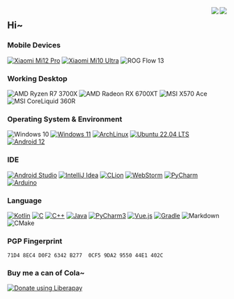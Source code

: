 <img align="right" src="https://github-readme-stats.vercel.app/api?username=1552980358&show_icons=true">
<img align="right" src="https://genshin-card.getloli.com/54/5748053.png">

## Hi~

### Mobile Devices
[![Xiaomi Mi12 Pro](https://img.shields.io/badge/Mi%2012%20Pro-fd4900?style=flat-square&logo=xiaomi&logoColor=FFF)](https://www.mi.com/hk/product/xiaomi-12-pro/)
[![Xiaomi Mi10 Ultra](https://img.shields.io/badge/Mi%2010%20Ultra-fd4900?style=flat-square&logo=xiaomi&logoColor=FFF)](https://www.mi.com/mi10ultra)
![ROG Flow 13](https://img.shields.io/badge/Flow%20%2013-ff0029?style=flat-square&logo=republicofgamers&logoColor=FFF)

### Working Desktop
![AMD Ryzen R7 3700X](https://img.shields.io/badge/AMD%20Ryzen%20R7%203700X-DD0031?style=flat-square&logo=amd&logoColor=FFF)
![AMD Radeon RX 6700XT](https://img.shields.io/badge/AMD%20Radeon%20RX%206700XT-DD0031?style=flat-square&logo=amd&logoColor=FFF)
![MSI X570 Ace](https://img.shields.io/badge/MSI%20X570%20Ace-E6000A?style=flat-square&logo=msi&logoColor=FFF)
![MSI CoreLiquid 360R](https://img.shields.io/badge/MSI%20CoreLiquid%20360R-E6000A?style=flat-square&logo=msi&logoColor=FFF)

### Operating System & Environment
![Windows 10](https://img.shields.io/badge/Windows%2010-0096E4?style=flat-square&logo=windows&logoColor=FFF)
[![Windows 11](https://img.shields.io/badge/Windows%2011-00adef?style=flat-square&logo=windows&logoColor=FFF)](https://www.microsoft.com/en-us/windows/windows-11)
[![ArchLinux](https://img.shields.io/badge/ArchLinux-1793D1?style=flat-square&logo=archlinux&logoColor=FFF)](https://archlinux.org/)
[![Ubuntu 22.04 LTS](https://img.shields.io/badge/Ubuntu%2020.04.2%20LTS-E95420?style=flat-square&logo=ubuntu&logoColor=FFF)](https://ubuntu.com/)
[![Android 12](https://img.shields.io/badge/Android%2012-3ddc84?style=flat-square&logo=android&logoColor=FFF)](https://www.android.com/android-12/)

### IDE
[![Android Studio](https://img.shields.io/badge/Android%20Studio-3DDC84?style=flat-square&logo=androidstudio&logoColor=FFF)](https://developer.android.com/studio)
[![IntelliJ Idea](https://img.shields.io/badge/IntelliJ%20Idea-8241DD?style=flat-square&logo=intellijidea&logoColor=FFF)](https://www.jetbrains.com/idea/)
[![CLion](https://img.shields.io/badge/CLion-00DD7C?style=flat-square&logo=clion&logoColor=FFF)](https://www.jetbrains.com/clion/)
[![WebStorm](https://img.shields.io/badge/WebStorm-07C3F2?style=flat-square&logo=webstorm&logoColor=FFF)](https://www.jetbrains.com/webstorm/)
[![PyCharm](https://img.shields.io/badge/PyCharm-21D789?style=flat-square&logo=pycharm&logoColor=FFF)](https://www.jetbrains.com/pycharm/)
[![Arduino](https://img.shields.io/badge/Arduino-008084?style=flat-square&logo=arduino&logoColor=FFF)](https://www.arduino.cc/)

### Language
[![Kotlin](https://img.shields.io/badge/Kotlin-7F52FF?style=flat-square&logo=kotlin&logoColor=FFF)](https://kotlinlang.org/)
[![C](https://img.shields.io/badge/C-1476B4?style=flat-square&logo=c&logoColor=FFF)](https://clang.llvm.org/)
[![C++](https://img.shields.io/badge/C++-004283?style=flat-square&logo=cplusplus&logoColor=FFF)](https://clang.llvm.org/)
[![Java](https://img.shields.io/badge/Java-E11F22?style=flat-square&logo=java&logoColor=FFF)](https://java.com/)
[![PyCharm3](https://img.shields.io/badge/Python3-3778A0?style=flat-square&logo=python&logoColor=FFF)](https://www.python.org/)
[![Vue.js](https://img.shields.io/badge/Vue.js-42B883?style=flat-square&logo=vuedotjs&logoColor=FFF)](https://vuejs.org/)
[![Gradle](https://img.shields.io/badge/Gradle-02303A?style=flat-square&logo=gradle&logoColor=FFF)](https://vuejs.org/)
![Markdown](https://img.shields.io/badge/Markdown-000?style=flat-square&logo=markdown&logoColor=FFF)
![CMake](https://img.shields.io/badge/CMake-BE212A?style=flat-square&logo=cmake&logoColor=FFF)

### PGP Fingerprint
```
71D4 8EC4 D0F2 6342 B277  0CF5 9DA2 9550 44E1 402C
```

### Buy me a can of Cola~
<noscript><a href="https://liberapay.com/1552980358/donate"><img alt="Donate using Liberapay" src="https://liberapay.com/assets/widgets/donate.svg"></a></noscript>
